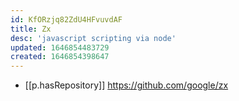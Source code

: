 ```yaml
---
id: KfORzjq82ZdU4HFvuvdAF
title: Zx
desc: 'javascript scripting via node'
updated: 1646854483729
created: 1646854398647
---
```


- [[p.hasRepository]] https://github.com/google/zx